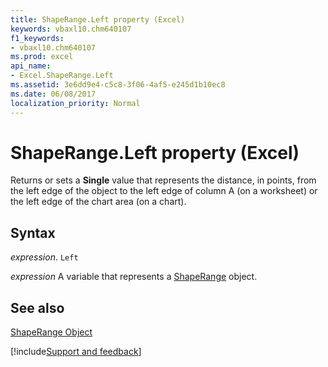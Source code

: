 ```yaml
---
title: ShapeRange.Left property (Excel)
keywords: vbaxl10.chm640107
f1_keywords:
- vbaxl10.chm640107
ms.prod: excel
api_name:
- Excel.ShapeRange.Left
ms.assetid: 3e6dd9e4-c5c8-3f06-4af5-e245d1b10ec8
ms.date: 06/08/2017
localization_priority: Normal
---
```



# ShapeRange.Left property (Excel)

Returns or sets a  **Single** value that represents the distance, in points, from the left edge of the object to the left edge of column A (on a worksheet) or the left edge of the chart area (on a chart).


## Syntax

_expression_. `Left`

_expression_ A variable that represents a [ShapeRange](./Excel.ShapeRange.md) object.


## See also


[ShapeRange Object](Excel.ShapeRange.md)

[!include[Support and feedback](~/includes/feedback-boilerplate.md)]